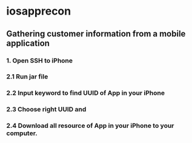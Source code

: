 # iosapprecon
## Gathering customer information from a mobile application
### 1. Open SSH to iPhone
### 2.1 Run jar file
### 2.2 Input keyword to find UUID of App in your iPhone
### 2.3 Choose right UUID and
### 2.4 Download all resource of App in your iPhone to your computer.


